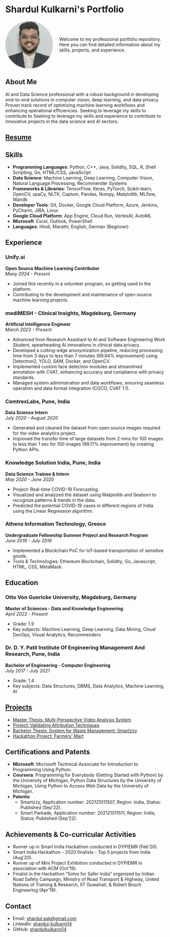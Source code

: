 # Shardul Kulkarni's Portfolio

<div style="display: flex; align-items: center;">
  <img src="assets/images/profile.jpg" alt="Profile Image" width="150" style="border-radius: 50%; margin-right: 20px;"/>
  <div>
    Welcome to my professional portfolio repository. Here you can find detailed information about my skills, projects, and experience.
  </div>
</div>

## About Me
AI and Data Science professional with a robust background in developing end-to-end solutions in computer vision, deep learning, and data privacy. Proven track record of optimizing machine learning workflows and enhancing operational efficiencies. Seeking to leverage my skills to contribute to Seeking to leverage my skills and experience to contribute to innovative projects in the data science and AI sectors.

## [Resume](experience/Shardul_Kulkarni_CV_11.06.pdf)

## Skills
- **Programming Languages**: Python, C++, Java, Solidity, SQL, R, Shell Scripting, Go, HTML/CSS, JavaScript
- **Data Science**: Machine Learning, Deep Learning, Computer Vision, Natural Language Processing, Recommender Systems
- **Frameworks & Libraries**: TensorFlow, Keras, PyTorch, Scikit-learn, OpenCV, spaCy, NLTK, Captum, Pandas, Numpy, Matplotlib, MLflow, Wandb
- **Developer Tools**: Git, Docker, Google Cloud Platform, Azure, Jenkins, PyCharm, JIRA, Linux
- **Google Cloud Platform**: App Engine, Cloud Run, VertexAI, AutoML
- **Microsoft**: Excel, Outlook, PowerShell
- **Languages**: Hindi, Marathi, English, German (Beginner)

## Experience
### Unify.ai
**Open Source Machine Learning Contributor**  
*Maay 2024 - Present*
- Joined this recently in a volunteer program, so getting used to the platform.
- Contributing to the development and maintenance of open-source machine learning projects.

### mediMESH - Clinical Insights, Magdeburg, Germany
**Artificial Intelligence Engineer**  
*March 2023 - Present*
- Advanced from Research Assistant to AI and Software Engineering Work Student, spearheading AI innovations in clinical data privacy.
- Developed a cutting-edge anonymization pipeline, reducing processing time from 3 days to less than 7 minutes (99.84% improvement) using Detectron2, YOLO, SAM, Docker, and OpenCV.
- Implemented custom face detection modules and streamlined annotation with CVAT, enhancing accuracy and compliance with privacy standards.
- Managed system administration and data workflows, ensuring seamless operation and data format integration (COCO, CVAT 1.1).

### CemtrexLabs, Pune, India
**Data Science Intern**  
*July 2020 - August 2020*
- Generated and cleaned the dataset from open source images required for the video analytics project.
- Improved the transfer time of large datasets from 2 mins for 100 images to less than 1 sec for 100 images (99.17% improvement) by creating Python APIs.

### Knowledge Solution India, Pune, India
**Data Science Trainee & Intern**  
*May 2020 - June 2020*
- Project: Real-time COVID-19 Forecasting.
- Visualized and analyzed the dataset using Matplotlib and Seaborn to recognize patterns & trends in the data.
- Predicted the potential COVID-19 cases in different regions of India using the Linear Regression algorithm.

### Athens Information Technology, Greece
**Undergraduate Fellowship Summer Project and Research Program**  
*June 2019 - July 2019*  
- Implemented a Blockchain PoC for IoT-based transportation of sensitive goods.
- Tools & Technologies: Ethereum Blockchain, Solidity, Go, Javascript, HTML, CSS, MetaMask.


## Education
### Otto Von Guericke University, Magdeburg, Germany
**Master of Sciences - Data and Knowledge Engineering**  
*April 2022 - Present*  
- Grade: 1.9
- Key subjects: Machine Learning, Deep Learning, Data Mining, Cloud DevOps, Visual Analytics, Recommenders

### Dr. D. Y. Patil Institute Of Engineering Management And Research, Pune, India
**Bachelor of Engineering - Computer Engineering**  
*July 2017 - July 2021*  
- Grade: 1.4
- Key subjects: Data Structures, DBMS, Data Analytics, Machine Learning, AI

## [Projects](projects/index.md)
- [Master Thesis: Multi-Perspective Video Analysis System](projects/project1.md)
- [Project: Validating Attribution Techniques](projects/project2.md)
- [Bachelor Thesis: System for Waste Management: Smartzzy](projects/project3.md)
- [Hackathon Project: Farmers' Mart](projects/project4.md)

## Certifications and Patents
- **Microsoft**: Microsoft Technical Associate for Introduction to Programming Using Python.
- **Coursera**: Programming for Everybody (Getting Started with Python) by the University of Michigan, Python Data Structures by the University of Michigan, Using Python to Access Web Data by the University of Michigan.
- **Patents**: 
  - Smartzzy, Application number: 202121011507, Region: India, Status: Published (Sep’22).
  - Smart Parkade, Application number: 202121011511, Region: India, Status: Published (Sep’22).

## Achievements & Co-curricular Activities
- Runner up in Smart India Hackathon conducted in DYPIEMR (Feb’20).
- Smart India Hackathon - 2020 finalists - Top 5 projects from India (Aug’20).
- Runner up of Mini Project Exhibition conducted in DYPIEMR in association with ACM (Oct’19).
- Finalist in the Hackathon “Solve for Safer India” organized by Indian Road Safety Campaign, Ministry of Road Transport & Highway, United Nations of Training & Research, IIT Guwahati, & Robert Bosch Engineering (Apr’19).


## Contact
- Email: shardul.ask@gmail.com
- LinkedIn: [shardul-kulkarni14](https://www.linkedin.com/in/shardul-kulkarni14/)
- GitHub: [shardulkulkarni14](https://github.com/shardulkulkarni14)
